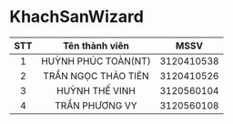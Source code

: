 # KhachSanWizard


|       STT     |     Tên thành viên      | MSSV  |
| :------------:|:-----------------------:|:-----:|
|    1          | HUỲNH PHÚC TOÀN(NT)     |   3120410538   |
|     2         |     TRẦN NGỌC THẢO TIÊN| 3120410526 |
|      3        |HUỲNH THẾ VINH     | 3120560104 |
|       4       | TRẦN PHƯƠNG VY     | 3120560108 |


